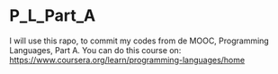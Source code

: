 # P_L_Part_A
I will use this rapo, to commit my codes from de MOOC, Programming Languages, Part A. You can do this course on: https://www.coursera.org/learn/programming-languages/home
